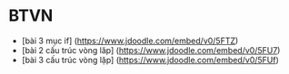 # BTVN
- [bài 3 mục if] (https://www.jdoodle.com/embed/v0/5FTZ)
- [bài 2 cấu trúc vòng lăp] (https://www.jdoodle.com/embed/v0/5FU7)
- [bài 3 cấu trúc vòng lặp] (https://www.jdoodle.com/embed/v0/5FUf)
